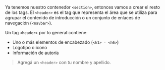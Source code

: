 Ya tenemos nuestro contenedor `<section>`, entonces vamos a crear el resto de los tags.
El `<header>` es el tag que representa el área que se utiliza para agrupar el contenido de introducción o un conjunto de enlaces de navegación (`<navbar>`).

Un tag `<header>` por lo general contiene:

* Uno o más elementos de encabezado (`<h1> - <h6>`)
* Logotipo o icono
* Información de autoría

> Agregá un `<header>` con tu nombre y apellido.